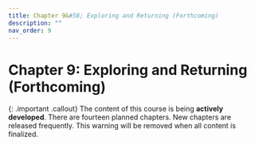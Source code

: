 ```yaml
---
title: Chapter 9&#58; Exploring and Returning (Forthcoming)
description: ""
nav_order: 9
---
```


# Chapter 9: Exploring and Returning (Forthcoming)

{: .important .callout}
The content of this course is being **actively developed**. There are fourteen planned chapters. New chapters are released frequently. This warning will be removed when all content is finalized. 